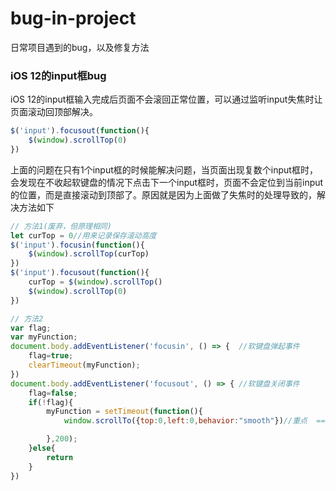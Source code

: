 # bug-in-project
日常项目遇到的bug，以及修复方法

### iOS 12的input框bug
iOS 12的input框输入完成后页面不会滚回正常位置，可以通过监听input失焦时让页面滚动回顶部解决。
```javascript
$('input').focusout(function(){
    $(window).scrollTop(0)
})
```
上面的问题在只有1个input框的时候能解决问题，当页面出现复数个input框时，会发现在不收起软键盘的情况下点击下一个input框时，页面不会定位到当前input的位置，而是直接滚动到顶部了。原因就是因为上面做了失焦时的处理导致的，解决方法如下
```javascript
// 方法1(废弃，但原理相同)
let curTop = 0//用来记录保存滚动高度
$('input').focusin(function(){
    $(window).scrollTop(curTop)
})
$('input').focusout(function(){
    curTop = $(window).scrollTop()
    $(window).scrollTop(0)
})

// 方法2
var flag;
var myFunction;
document.body.addEventListener('focusin', () => {  //软键盘弹起事件
    flag=true;
    clearTimeout(myFunction);
})
document.body.addEventListener('focusout', () => { //软键盘关闭事件
    flag=false;
    if(!flag){
        myFunction = setTimeout(function(){
            window.scrollTo({top:0,left:0,behavior:"smooth"})//重点  =======当键盘收起的时候让页面回到原始位置(这里的top可以根据你们个人的需求改变，并不一定要回到页面顶部)

        },200);
    }else{
        return
    }
})
```